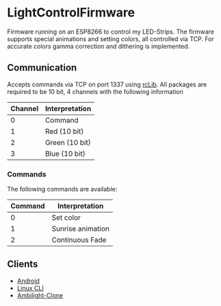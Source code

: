 # LightControlFirmware
Firmware running on an ESP8266 to control my LED-Strips. The firmware supports special animations and setting colors, all controlled via TCP.
For accurate colors gamma correction and dithering is implemented.

## Communication
Accepts commands via TCP on port 1337 using [rcLib](https://github.com/ToolboxPlane/RadioControlProtocol). 
All packages are required to be 10 bit, 4 channels with the following information

| Channel | Interpretation |
| --- | --- |
| 0 | Command |
| 1 | Red (10 bit) |
| 2 | Green (10 bit) |
| 3 | Blue (10 bit) |

### Commands
The following commands are available:


| Command | Interpretation |
| --- | --- |
| 0 | Set color |
| 1 | Sunrise animation |
| 2 | Continuous Fade |

## Clients
 * [Android](https://github.com/aul12/LightControlAndroid)
 * [Linux CLI](https://github.com/aul12/LightControlCLI)
 * [Ambilight-Clone](https://github.com/aul12/LightControlAmbilight)
